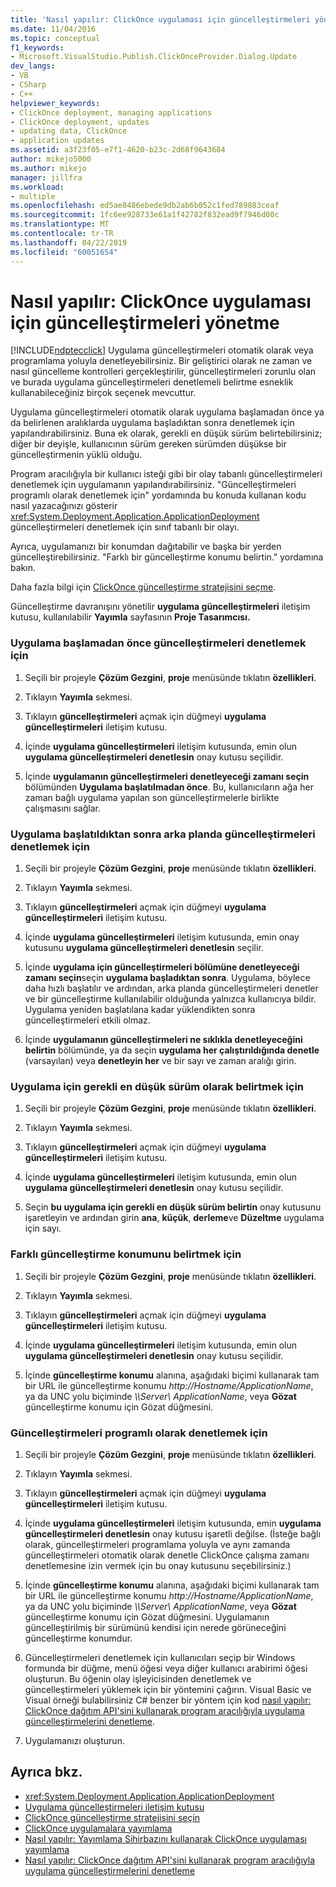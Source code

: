 ```yaml
---
title: 'Nasıl yapılır: ClickOnce uygulaması için güncelleştirmeleri yönetme | Microsoft Docs'
ms.date: 11/04/2016
ms.topic: conceptual
f1_keywords:
- Microsoft.VisualStudio.Publish.ClickOnceProvider.Dialog.Update
dev_langs:
- VB
- CSharp
- C++
helpviewer_keywords:
- ClickOnce deployment, managing applications
- ClickOnce deployment, updates
- updating data, ClickOnce
- application updates
ms.assetid: a3f23f05-e7f1-4620-b23c-2d68f9643684
author: mikejo5000
ms.author: mikejo
manager: jillfra
ms.workload:
- multiple
ms.openlocfilehash: ed5ae8486ebede9db2ab6b052c1fed789883ceaf
ms.sourcegitcommit: 1fc6ee928733e61a1f42782f832ead9f7946d00c
ms.translationtype: MT
ms.contentlocale: tr-TR
ms.lasthandoff: 04/22/2019
ms.locfileid: "60051654"
---
```

# <a name="how-to-manage-updates-for-a-clickonce-application"></a>Nasıl yapılır: ClickOnce uygulaması için güncelleştirmeleri yönetme
[!INCLUDE[ndptecclick](../deployment/includes/ndptecclick_md.md)] Uygulama güncelleştirmeleri otomatik olarak veya programlama yoluyla denetleyebilirsiniz. Bir geliştirici olarak ne zaman ve nasıl güncelleme kontrolleri gerçekleştirilir, güncelleştirmeleri zorunlu olan ve burada uygulama güncelleştirmeleri denetlemeli belirtme esneklik kullanabileceğiniz birçok seçenek mevcuttur.

 Uygulama güncelleştirmeleri otomatik olarak uygulama başlamadan önce ya da belirlenen aralıklarda uygulama başladıktan sonra denetlemek için yapılandırabilirsiniz. Buna ek olarak, gerekli en düşük sürüm belirtebilirsiniz; diğer bir deyişle, kullanıcının sürüm gereken sürümden düşükse bir güncelleştirmenin yüklü olduğu.

 Program aracılığıyla bir kullanıcı isteği gibi bir olay tabanlı güncelleştirmeleri denetlemek için uygulamanın yapılandırabilirsiniz. "Güncelleştirmeleri programlı olarak denetlemek için" yordamında bu konuda kullanan kodu nasıl yazacağınızı gösterir <xref:System.Deployment.Application.ApplicationDeployment> güncelleştirmeleri denetlemek için sınıf tabanlı bir olayı.

 Ayrıca, uygulamanızı bir konumdan dağıtabilir ve başka bir yerden güncelleştirebilirsiniz. "Farklı bir güncelleştirme konumu belirtin." yordamına bakın.

 Daha fazla bilgi için [ClickOnce güncelleştirme stratejisini seçme](../deployment/choosing-a-clickonce-update-strategy.md).

 Güncelleştirme davranışını yönetilir **uygulama güncelleştirmeleri** iletişim kutusu, kullanılabilir **Yayımla** sayfasının **Proje Tasarımcısı.**

### <a name="to-check-for-updates-before-the-application-starts"></a>Uygulama başlamadan önce güncelleştirmeleri denetlemek için

1. Seçili bir projeyle **Çözüm Gezgini**, **proje** menüsünde tıklatın **özellikleri**.

2. Tıklayın **Yayımla** sekmesi.

3. Tıklayın **güncelleştirmeleri** açmak için düğmeyi **uygulama güncelleştirmeleri** iletişim kutusu.

4. İçinde **uygulama güncelleştirmeleri** iletişim kutusunda, emin olun **uygulama güncelleştirmeleri denetlesin** onay kutusu seçilidir.

5. İçinde **uygulamanın güncelleştirmeleri denetleyeceği zamanı seçin** bölümünden **Uygulama başlatılmadan önce**. Bu, kullanıcıların ağa her zaman bağlı uygulama yapılan son güncelleştirmelerle birlikte çalışmasını sağlar.

### <a name="to-check-for-updates-in-the-background-after-the-application-starts"></a>Uygulama başlatıldıktan sonra arka planda güncelleştirmeleri denetlemek için

1. Seçili bir projeyle **Çözüm Gezgini**, **proje** menüsünde tıklatın **özellikleri**.

2. Tıklayın **Yayımla** sekmesi.

3. Tıklayın **güncelleştirmeleri** açmak için düğmeyi **uygulama güncelleştirmeleri** iletişim kutusu.

4. İçinde **uygulama güncelleştirmeleri** iletişim kutusunda, emin onay kutusunu **uygulama güncelleştirmeleri denetlesin** seçilir.

5. İçinde **uygulama için güncelleştirmeleri bölümüne denetleyeceği zamanı seçin**seçin **uygulama başladıktan sonra**. Uygulama, böylece daha hızlı başlatılır ve ardından, arka planda güncelleştirmeleri denetler ve bir güncelleştirme kullanılabilir olduğunda yalnızca kullanıcıya bildir. Uygulama yeniden başlatılana kadar yüklendikten sonra güncelleştirmeleri etkili olmaz.

6. İçinde **uygulamanın güncelleştirmeleri ne sıklıkla denetleyeceğini belirtin** bölümünde, ya da seçin **uygulama her çalıştırıldığında denetle** (varsayılan) veya **denetleyin her** ve bir sayı ve zaman aralığı girin.

### <a name="to-specify-a-minimum-required-version-for-the-application"></a>Uygulama için gerekli en düşük sürüm olarak belirtmek için

1. Seçili bir projeyle **Çözüm Gezgini**, **proje** menüsünde tıklatın **özellikleri**.

2. Tıklayın **Yayımla** sekmesi.

3. Tıklayın **güncelleştirmeleri** açmak için düğmeyi **uygulama güncelleştirmeleri** iletişim kutusu.

4. İçinde **uygulama güncelleştirmeleri** iletişim kutusunda, emin olun **uygulama güncelleştirmeleri denetlesin** onay kutusu seçilidir.

5. Seçin **bu uygulama için gerekli en düşük sürüm belirtin** onay kutusunu işaretleyin ve ardından girin **ana**, **küçük**, **derleme**ve  **Düzeltme** uygulama için sayı.

### <a name="to-specify-a-different-update-location"></a>Farklı güncelleştirme konumunu belirtmek için

1. Seçili bir projeyle **Çözüm Gezgini**, **proje** menüsünde tıklatın **özellikleri**.

2. Tıklayın **Yayımla** sekmesi.

3. Tıklayın **güncelleştirmeleri** açmak için düğmeyi **uygulama güncelleştirmeleri** iletişim kutusu.

4. İçinde **uygulama güncelleştirmeleri** iletişim kutusunda, emin olun **uygulama güncelleştirmeleri denetlesin** onay kutusu seçilidir.

5. İçinde **güncelleştirme konumu** alanına, aşağıdaki biçimi kullanarak tam bir URL ile güncelleştirme konumu *http://Hostname/ApplicationName*, ya da UNC yolu biçiminde  *\\\Server\ ApplicationName*, veya **Gözat** güncelleştirme konumu için Gözat düğmesini.

### <a name="to-check-for-updates-programmatically"></a>Güncelleştirmeleri programlı olarak denetlemek için

1. Seçili bir projeyle **Çözüm Gezgini**, **proje** menüsünde tıklatın **özellikleri**.

2. Tıklayın **Yayımla** sekmesi.

3. Tıklayın **güncelleştirmeleri** açmak için düğmeyi **uygulama güncelleştirmeleri** iletişim kutusu.

4. İçinde **uygulama güncelleştirmeleri** iletişim kutusunda, emin **uygulama güncelleştirmeleri denetlesin** onay kutusu işaretli değilse. (İsteğe bağlı olarak, güncelleştirmeleri programlama yoluyla ve aynı zamanda güncelleştirmeleri otomatik olarak denetle ClickOnce çalışma zamanı denetlemesine izin vermek için bu onay kutusunu seçebilirsiniz.)

5. İçinde **güncelleştirme konumu** alanına, aşağıdaki biçimi kullanarak tam bir URL ile güncelleştirme konumu *http://Hostname/ApplicationName*, ya da UNC yolu biçiminde  *\\\Server\ ApplicationName*, veya **Gözat** güncelleştirme konumu için Gözat düğmesini. Uygulamanın güncelleştirilmiş bir sürümünü kendisi için nerede görüneceğini güncelleştirme konumdur.

6. Güncelleştirmeleri denetlemek için kullanıcıları seçip bir Windows formunda bir düğme, menü öğesi veya diğer kullanıcı arabirimi öğesi oluşturun. Bu öğenin olay işleyicisinden denetlemek ve güncelleştirmeleri yüklemek için bir yöntemini çağırın. Visual Basic ve Visual örneği bulabilirsiniz C# benzer bir yöntem için kod [nasıl yapılır: ClickOnce dağıtım API'sini kullanarak program aracılığıyla uygulama güncelleştirmelerini denetleme](../deployment/how-to-check-for-application-updates-programmatically-using-the-clickonce-deployment-api.md).

7. Uygulamanızı oluşturun.

## <a name="see-also"></a>Ayrıca bkz.
- <xref:System.Deployment.Application.ApplicationDeployment>
- [Uygulama güncelleştirmeleri iletişim kutusu](/previous-versions/visualstudio/visual-studio-2010/axw1fa38(v=vs.100))
- [ClickOnce güncelleştirme stratejisini seçin](../deployment/choosing-a-clickonce-update-strategy.md)
- [ClickOnce uygulamalara yayımlama](../deployment/publishing-clickonce-applications.md)
- [Nasıl yapılır: Yayımlama Sihirbazını kullanarak ClickOnce uygulaması yayımlama](../deployment/how-to-publish-a-clickonce-application-using-the-publish-wizard.md)
- [Nasıl yapılır: ClickOnce dağıtım API'sini kullanarak program aracılığıyla uygulama güncelleştirmelerini denetleme](../deployment/how-to-check-for-application-updates-programmatically-using-the-clickonce-deployment-api.md)